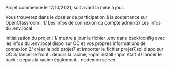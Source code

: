 Projet commencé le 17/10/2021, soit avant la mise à jour.

Vous trouverez dans le dossier de participation à la soutenance sur OpenClassroom :
1/ Les infos de connexion du compte admin
2/ Les infos du .env.local

Initialisation du projet :
1/ mettre à jour le fichier .env dans back/config avec les infos du .env.local dispo sur OC et vos propres informations de connexion
2/ créer la bdd projet7 et importer le fichier projet7.sql dispo sur OC
3/ lancer le front : depuis la racine, -npm install -npm start
4/ lancer le back : depuis la racine également, -nodemon server